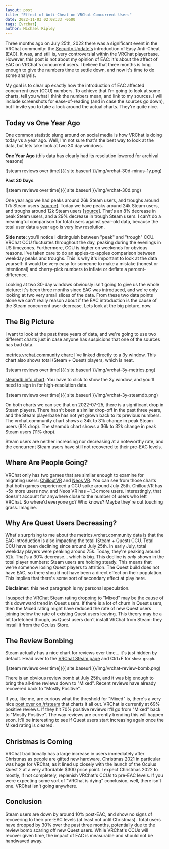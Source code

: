 ```yaml
---
layout: post
title: "Effect of Anti-Cheat on VRChat Concurrent Users"
date: 2022-11-03 02:08:33 -0500
tags: [vrchat]
author: Michael Ripley
---
```


Three months ago on July 25th, 2022 there was a significant event in the VRChat community: the [Security Update's](https://hello.vrchat.com/blog/vrchat-security-update) introduction of Easy Anti-Cheat (EAC). It was, and still is, very controversial within the VRChat playerbase. However, this post is not about my opinion of EAC: it's about the affect of EAC on VRChat's concurrent users. I believe that three months is long enough to give the numbers time to settle down, and now it's time to do some analysis.

My goal is to clear up exactly how the introduction of EAC affected concurrent user (CCU) numbers. To achieve that I'm going to look at some charts, tell you what I think the numbers mean, and link to my sources. I will include screenshots for ease-of-reading (and in case the sources go down), but I invite you to take a look around the actual charts. They're quite nice.

## Today vs One Year Ago

One common statistic slung around on social media is how VRChat is doing today vs a year ago. Well, I'm not sure that's the best way to look at the data, but lets take look at two 30 day windows.

**One Year Ago** (this data has clearly had its resolution lowered for archival reasons)

![steam reviews over time]({{ site.baseurl }}/img/vrchat-30d-minus-1y.png)

**Past 30 Days**

![steam reviews over time]({{ site.baseurl }}/img/vrchat-30d.png)

One year ago we had peaks around 26k Steam users, and troughs around 17k Steam users [[source](https://metrics.vrchat.community/?orgId=1&from=now-395d&to=now-365d&refresh=30s)]. Today we have peaks around 24k Steam users, and troughs around 12k Steam users [[source](https://metrics.vrchat.community/?orgId=1&from=now-30d&to=now&refresh=30s)]. That's an 8% decrease in peak Steam users, and a 29% decrease in trough Steam users. I can't do a meaningful comparison for total users against year-old data, because the total user data a year ago is very low resolution.

**Side note:** you'll notice I distinguish between "peak" and "trough" CCU. VRChat CCU fluctuates throughout the day, peaking during the evenings in US timezones. Furthermore, CCU is higher on weekends for obvious reasons. I've taken care to do an apples-to-apples comparison between weekday peaks and troughs. This is why it's important to look at the data yourself: it would be very easy for someone to make a mistake (honest or intentional) and cherry-pick numbers to inflate or deflate a percent-difference.

Looking at two 30-day windows obviously isn't going to give us the whole picture: it's been three months since EAC was introduced, and we're only looking at two very small slices of the data. From these two data points alone we can't really reason about if the EAC introduction is the cause of the Steam concurrent user decrease. Lets look at the big picture, now.

## The Big Picture

I want to look at the past three years of data, and we're going to use two different charts just in case anyone has suspicions that one of the sources has bad data.

[metrics.vrchat.community chart](https://metrics.vrchat.community/?orgId=1&from=now-3y&to=now&refresh=30s): I've linked directly to a 3y window. This chart also shows total (Steam + Quest) players, which is neat.

![steam reviews over time]({{ site.baseurl }}/img/vrchat-3y-metrics.png)


[steamdb.info chart](https://steamdb.info/app/438100/graphs/): You have to click to show the 3y window, and you'll need to sign in for high-resolution data.

![steam reviews over time]({{ site.baseurl }}/img/vrchat-3y-steamdb.png)

On both charts we can see that on 2022-07-25, there is a significant drop in Steam players. There hasn't been a similar drop-off in the past three years, and the Steam playerbase has not yet grown back to its previous numbers. The vrchat.community chart shows a 34k to 31k change in peak Steam users (9% drop). The steamdb chart shows a 36k to 32k change in peak Steam users (11% drop).

Steam users are neither increasing nor decreasing at a noteworthy rate, and the concurrent Steam users have still not recovered to their pre-EAC levels.

## Where Are People Going?

VRChat only has two games that are similar enough to examine for migrating users: [ChilloutVR](https://steamdb.info/app/661130/graphs/) and [Neos VR](https://steamdb.info/app/740250/graphs/). You can see from those charts that both games experienced a CCU spike around July 25th. ChilloutVR has ~5x more users now, and Neos VR has ~1.3x more users. Interestingly, that doesn't account for anywhere close to the number of users who left VRChat. So where'd everyone go? Who knows? Maybe they're out touching grass. Imagine.

## Why Are Quest Users Decreasing?

What's surprising to me about the metrics.vrchat.community data is that the EAC introduction is also impacting the total (Steam + Quest) CCU. Total CCU have been declining since around July 25th. In early July, total weekday players were peaking around 75k. Today, they're peaking around 52k. That's a 30% decrease… which is big. This decline is *only* shown in the total player numbers: Steam users are holding steady. This means that we're somehow losing Quest players to attrition. The Quest build does not have EAC, so there should not have been a direct effect on their population. This implies that there's some sort of secondary effect at play here.

**Disclaimer:** this next paragraph is my personal speculation.

I suspect the VRChat Steam rating dropping to "Mixed" may be the cause of this downward trend in Quest users. If there is a lot of churn in Quest users, then the Mixed rating might have reduced the rate of new Quest users joining below the rate of existing Quest users leaving. This theory may be a bit farfetched though, as Quest users don't install VRChat from Steam: they install it from the Oculus Store.

## The Review Bombing

Steam actually has a nice chart for reviews over time… it's just hidden by default. Head over to the [VRChat Steam page](https://store.steampowered.com/app/438100/VRChat/) and Ctrl+F for `show graph`.

![steam reviews over time]({{ site.baseurl }}/img/vrchat-review-bomb.png)

There is an obvious review bomb at July 25th, and it was big enough to bring the all-time reviews down to "Mixed". Recent reviews have already recovered back to "Mostly Positive".

If you, like me, are curious what the threshold for "Mixed" is, there's a very nice [post over on /r/steam](https://www.reddit.com/r/Steam/comments/ivz45n/what_does_the_steam_ratings_like_very_negative_or/) that charts it all out. VRChat is currently at 69% positive reviews. If they hit 70% positive reviews it'll go from "Mixed" back to "Mostly Positive". The way reviews are currently trending this will happen soon. It'll be interesting to see if Quest users start increasing again once the Mixed rating is cleared.

## Christmas is Coming

VRChat traditionally has a large increase in users immediately after Christmas as people are gifted new hardware. Christmas 2021 in particular was huge for VRChat, as it lined up closely with the launch of the Oculus Quest 2 at a very affordable $300 price point. I expect Christmas 2022 to mostly, if not completely, replenish VRChat's CCUs to pre-EAC levels. If you were expecting some sort of "VRChat is dying" conclusion, well, there isn't one. VRChat isn't going anywhere.

## Conclusion

Steam users are down by around 10% post-EAC, and show no signs of recovering to their pre-EAC levels (at least not until Christmas). Total users have dropped by 30% over the past three months, potentially due to the review bomb scaring off new Quest users. While VRChat's CCUs will recover given time, the impact of EAC is measurable and should not be handwaved away.
